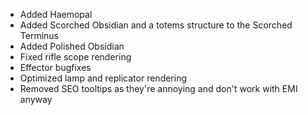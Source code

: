 * Added Haemopal
* Added Scorched Obsidian and a totems structure to the Scorched Terminus
* Added Polished Obsidian
* Fixed rifle scope rendering
* Effector bugfixes
* Optimized lamp and replicator rendering
* Removed SEO tooltips as they're annoying and don't work with EMI anyway
